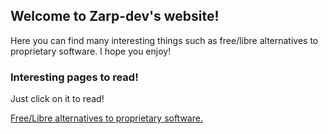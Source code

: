 ## Welcome to Zarp-dev's website!

Here you can find many interesting things such as free/libre alternatives to proprietary software.
I hope you enjoy!

### Interesting pages to read!
Just click on it to read!

[Free/Libre alternatives to proprietary software.](/free/index.md)


